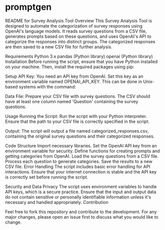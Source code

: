 # promptgen

README for Survey Analysis Tool
Overview
This Survey Analysis Tool is designed to automate the categorization of survey responses using OpenAI's language models. It reads survey questions from a CSV file, generates prompts based on these questions, and uses OpenAI's API to categorize the responses into distinct groups. The categorized responses are then saved to a new CSV file for further analysis.

Requirements
Python 3.x
pandas (Python library)
openai (Python library)
Installation
Before running the script, ensure that you have Python installed on your machine. Then, install the required packages using pip:

Setup
API Key: You need an API key from OpenAI. Set this key as an environment variable named OPENAI_API_KEY. This can be done in Unix-based systems with the command:

Data File: Prepare your CSV file with survey questions. The CSV should have at least one column named 'Question' containing the survey questions.

Usage
Running the Script: Run the script with your Python interpreter. Ensure that the path to your CSV file is correctly specified in the script.

Output: The script will output a file named categorized_responses.csv, containing the original survey questions and their categorized responses.

Code Structure
Import necessary libraries.
Set the OpenAI API key from an environment variable for security.
Define functions for creating prompts and getting categories from OpenAI.
Load the survey questions from a CSV file.
Process each question to generate categories.
Save the results to a new CSV file.
Error Handling
The script includes basic error handling for API interactions. Ensure that your internet connection is stable and the API key is correctly set before running the script.

Security and Data Privacy
The script uses environment variables to handle API keys, which is a secure practice.
Ensure that the input and output data do not contain sensitive or personally identifiable information unless it's necessary and handled appropriately.
Contribution

Feel free to fork this repository and contribute to the development. For any major changes, please open an issue first to discuss what you would like to change.

